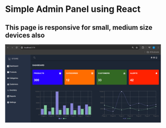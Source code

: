 # Simple Admin Panel using React
<h2>This page is responsive for small, medium size devices also</h2>
<img width="960" alt="todo" src="https://github.com/ChamithDilshanTharuka/Admin-DashBoard/blob/main/dash1.png">
